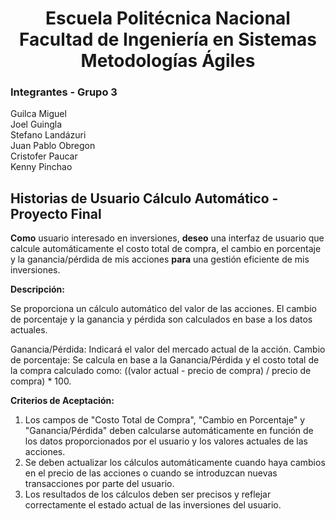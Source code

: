 <h1 align="center">
    Escuela Politécnica Nacional<br>
    Facultad de Ingeniería en Sistemas<br>
    Metodologías Ágiles<br>
</h1>

### Integrantes - Grupo 3

Guilca Miguel  
Joel Guingla  
Stefano Landázuri  
Juan Pablo Obregon  
Cristofer Paucar  
Kenny Pinchao

## Historias de Usuario Cálculo Automático - Proyecto Final

**Como** usuario interesado en inversiones, **deseo** una interfaz de usuario que calcule automáticamente el costo total de compra, el cambio en porcentaje y la ganancia/pérdida de mis acciones **para** una gestión eficiente de mis inversiones.

**Descripción:**

Se proporciona un cálculo automático del valor de las acciones. El cambio de porcentaje y la ganancia y pérdida son calculados en base a los datos actuales.

Ganancia/Pérdida: Indicará el valor del mercado actual de la acción.
Cambio de porcentaje: Se calcula en base a la Ganancia/Pérdida y el costo total de la compra calculado como: ((valor actual - precio de compra) / precio de compra) * 100.

**Criterios de Aceptación:**

1. Los campos de "Costo Total de Compra", "Cambio en Porcentaje" y "Ganancia/Pérdida" deben calcularse automáticamente en función de los datos proporcionados por el usuario y los valores actuales de las acciones.
2. Se deben actualizar los cálculos automáticamente cuando haya cambios en el precio de las acciones o cuando se introduzcan nuevas transacciones por parte del usuario.
3. Los resultados de los cálculos deben ser precisos y reflejar correctamente el estado actual de las inversiones del usuario.
